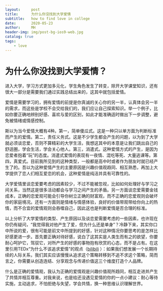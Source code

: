 ```yaml
---
layout:     post
title:      为什么你没找到大学爱情
subtitle:   how to find love in college
date:       2020-05-23
author:     MH
header-img: img/post-bg-ios9-web.jpg
catalog: true
tags:
    - love
---
```

# 为什么你没找到大学爱情？
进入大学，学习方式更加多元化，学生角色发生了转变，除开大学课堂知识，还有很大一部分是需要我们通过实践总结出来的，这其中就包括爱情。

爱情是需要学习的，拥有爱情的前提是你真诚的关心你的另一半，认真体会另一半的需求，而这些是学校不会交给我们的，我们应让自己探索知识。举一个例子，比如你要正确地辨别好感、喜欢与爱的区别，如此才能准确适时做出下一步调整，避免被情绪或情感控制。

斯以为当今爱情大概有4种。第一，简单傻瓜式。这是一种只以单方面为判断标准而产生的爱情。第二，责任义务式。这是不少学生都会产生的问题，以为到了大学就必须谈恋爱，否则不算精彩的大学生活，我想这其中的本意是让我们跳出自己的舒适圈，学会生活，学会关心他人。第三，消遣式。这种爱情方式的产生，是因为恋爱者抱着“玩”的态度。消遣式爱情的表现有一夜情、混吃等死、大量逃课等。第四，真爱式。目前我所见到的这种类型，一般都是高中时或者作为朋友时就已经产生了的。吾以为这种爱情产生的主要原因是兴趣价值观趋同、相互熟悉，再加上大学提供了恋人们相互爱恋的机会，这种爱情是纯洁并具有可靠性的。

大学爱情里谈恋爱要考虑的因素较少，不过不能被忽视，比如如何处理好与学习之间关系，当然这是很多活动都会与学习之间产生的矛盾。另一方面谈恋爱需要金钱成本，正确的恋爱观可能会引导你树立正确的财富观，而不正确的恋爱观则会破坏你的家庭境况。还有一方面则是情绪与情感体验，良好的价值带观带给你向上的热情，而不合宜的爱情观则会吞噬自己，因此这也是判断爱情是否合理的标准。

以上分析了大学爱情的类型、产生原因以及谈恋爱需要考虑的一些因素，也许现在你仍有疑问，“我觉得我对他产生了爱，但为什么还是单身”？冷静下来，其实你口中所说的爱，很有可能是前文中所提到的好感，针对这种情况你要思考的是怎样比好感更进一步。首先要正确对待好感，说白了这其实是人类生而有之的欲望，你要耐心呵护它，驾驭它，对所产生的好感的事物抱有欣赏的心态，而不是占有。在这里引用TEDx“为什么不该追求爱情”的观点（[bilibili](https://www.bilibili.com/video/BV1bz4y1d71Y)
）：如果我们想发展一个长期持续的人际关系，我们其实应该慢慢从追求这个策略转移到不追不求这个策略，简而言之，你需要从创造连结、分享观念与传递价值这三个维度打造个人品牌。

什么是正确的爱情观，我认为正确的爱情观是兴趣价值观所趋同，相互走进并产生了共情并相互尊重。对我来说，也是给还没遇见爱情的你的一点小建议：耐心等待实施，主动追求，不怕拒绝与失望，学会共情，换一种思维认识理解世界。
